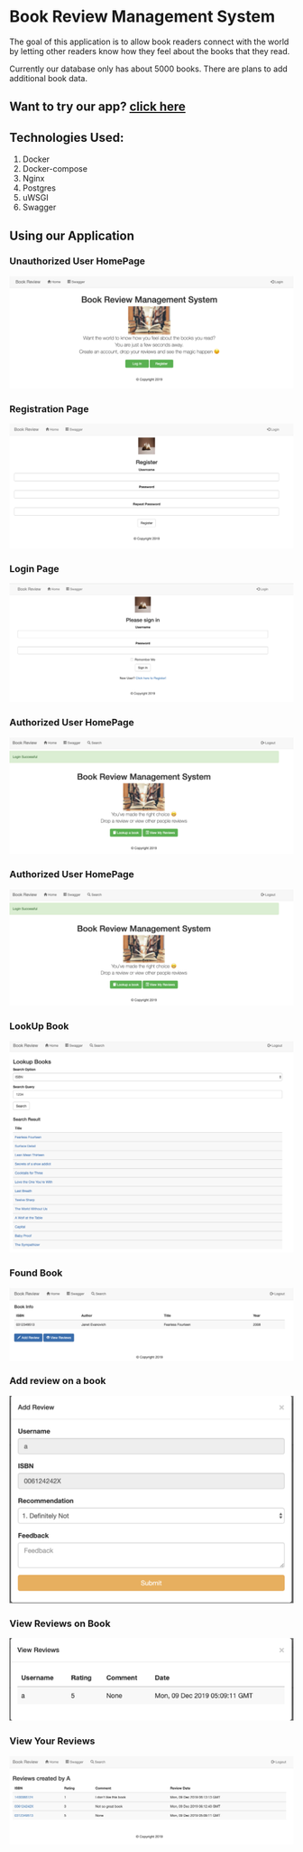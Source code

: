 # Book Review Management System
The goal of this application is to allow book readers connect with the world by letting other readers know how they feel about the books that they read.

Currently our database only has about 5000 books. There are plans to add additional book data.

## Want to try our app? [click here](http://ec2-18-218-59-12.us-east-2.compute.amazonaws.com/)

## Technologies Used:
1. Docker
2. Docker-compose
3. Nginx
4. Postgres
5. uWSGI
6. Swagger

## Using our Application
### Unauthorized User HomePage
![homePage](homePage.jpg)

### Registration Page
![RegisterationPage](registrationPage.jpg)

### Login Page
![LoginPage](loginPage.jpg)

### Authorized User HomePage
![authorizedHomePage](authorizedHomePage.jpg)

### Authorized User HomePage
![authorizedHomePage](authorizedHomePage.jpg)

### LookUp Book
![lookup](lookup.jpg)

### Found Book
![foundBook](foundBook.jpg)

### Add review on a book
![addReview](addReview.jpg)

### View Reviews on Book
![bookReviews](bookReviews.jpg)

### View Your Reviews
![userReviews](userReviews.jpg)